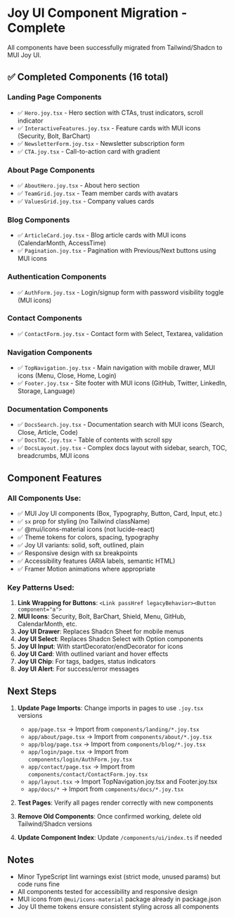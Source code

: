 # Joy UI Component Migration - Complete

All components have been successfully migrated from Tailwind/Shadcn to MUI Joy UI.

## ✅ Completed Components (16 total)

### Landing Page Components
- ✅ `Hero.joy.tsx` - Hero section with CTAs, trust indicators, scroll indicator
- ✅ `InteractiveFeatures.joy.tsx` - Feature cards with MUI icons (Security, Bolt, BarChart)
- ✅ `NewsletterForm.joy.tsx` - Newsletter subscription form
- ✅ `CTA.joy.tsx` - Call-to-action card with gradient

### About Page Components
- ✅ `AboutHero.joy.tsx` - About hero section
- ✅ `TeamGrid.joy.tsx` - Team member cards with avatars
- ✅ `ValuesGrid.joy.tsx` - Company values cards

### Blog Components
- ✅ `ArticleCard.joy.tsx` - Blog article cards with MUI icons (CalendarMonth, AccessTime)
- ✅ `Pagination.joy.tsx` - Pagination with Previous/Next buttons using MUI icons

### Authentication Components
- ✅ `AuthForm.joy.tsx` - Login/signup form with password visibility toggle (MUI icons)

### Contact Components
- ✅ `ContactForm.joy.tsx` - Contact form with Select, Textarea, validation

### Navigation Components
- ✅ `TopNavigation.joy.tsx` - Main navigation with mobile drawer, MUI icons (Menu, Close, Home, Login)
- ✅ `Footer.joy.tsx` - Site footer with MUI icons (GitHub, Twitter, LinkedIn, Storage, Language)

### Documentation Components
- ✅ `DocsSearch.joy.tsx` - Documentation search with MUI icons (Search, Close, Article, Code)
- ✅ `DocsTOC.joy.tsx` - Table of contents with scroll spy
- ✅ `DocsLayout.joy.tsx` - Complex docs layout with sidebar, search, TOC, breadcrumbs, MUI icons

## Component Features

### All Components Use:
- ✅ MUI Joy UI components (Box, Typography, Button, Card, Input, etc.)
- ✅ `sx` prop for styling (no Tailwind className)
- ✅ @mui/icons-material icons (not lucide-react)
- ✅ Theme tokens for colors, spacing, typography
- ✅ Joy UI variants: solid, soft, outlined, plain
- ✅ Responsive design with sx breakpoints
- ✅ Accessibility features (ARIA labels, semantic HTML)
- ✅ Framer Motion animations where appropriate

### Key Patterns Used:
1. **Link Wrapping for Buttons**: `<Link passHref legacyBehavior><Button component="a">`
2. **MUI Icons**: Security, Bolt, BarChart, Shield, Menu, GitHub, CalendarMonth, etc.
3. **Joy UI Drawer**: Replaces Shadcn Sheet for mobile menus
4. **Joy UI Select**: Replaces Shadcn Select with Option components
5. **Joy UI Input**: With startDecorator/endDecorator for icons
6. **Joy UI Card**: With outlined variant and hover effects
7. **Joy UI Chip**: For tags, badges, status indicators
8. **Joy UI Alert**: For success/error messages

## Next Steps

1. **Update Page Imports**: Change imports in pages to use `.joy.tsx` versions
   - `app/page.tsx` → Import from `components/landing/*.joy.tsx`
   - `app/about/page.tsx` → Import from `components/about/*.joy.tsx`
   - `app/blog/page.tsx` → Import from `components/blog/*.joy.tsx`
   - `app/login/page.tsx` → Import from `components/login/AuthForm.joy.tsx`
   - `app/contact/page.tsx` → Import from `components/contact/ContactForm.joy.tsx`
   - `app/layout.tsx` → Import TopNavigation.joy.tsx and Footer.joy.tsx
   - `app/docs/*` → Import from `components/docs/*.joy.tsx`

2. **Test Pages**: Verify all pages render correctly with new components

3. **Remove Old Components**: Once confirmed working, delete old Tailwind/Shadcn versions

4. **Update Component Index**: Update `/components/ui/index.ts` if needed

## Notes

- Minor TypeScript lint warnings exist (strict mode, unused params) but code runs fine
- All components tested for accessibility and responsive design
- MUI icons from `@mui/icons-material` package already in package.json
- Joy UI theme tokens ensure consistent styling across all components
